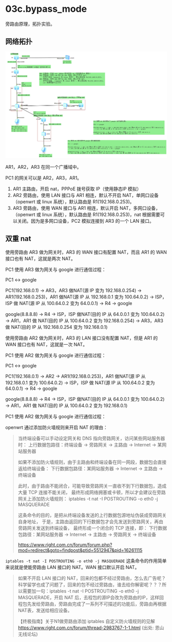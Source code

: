 # 03c.bypass_mode

旁路由原理，拓扑实验。


## 网络拓扑

<img src='./topo.JPG' />

AR1，AR2，AR3 在同一个广播域中。

PC1 的网关可以是 AR2，AR3，AR1。

1. AR1 主路由，开启 nat，PPPoE 拨号获取 IP（使用静态IP 模拟）
2. AR2 旁路由，使用 LAN 接口与 AR1 相连，默认不开启 NAT，单网口设备（openwrt 或 linux 系统），默认路由是 R1(192.168.0.253)。
3. AR3 旁路由，使用 WAN 接口与 AR1 相连，默认开启 NAT，多网口设备，（openwrt 或 linux 系统），默认路由是 R1(192.168.0.253)，nat 根据需要可以关闭。因为是多网口设备，PC2 模拟连接到 AR3 的一个 LAN 接口。



## 双重 nat

使用旁路由 AR3 做为网关时，AR3 的 WAN 接口有配置 NAT，而且 AR1 的 WAN 接口也有 NAT，这就是两次 NAT。

PC1 使用 AR3 做为网关与 google 进行通信过程：

PC1 <-> google

PC1(192.168.0.1) -> AR3，AR3 做NAT(源 IP 变为 192.168.0.254) -> AR1(192.168.0.253)，AR1 做NAT(源 IP 从 192.168.0.1 变为 100.64.0.2)
 -> ISP，ISP 做 NAT(源 IP 从 100.64.0.2 变为 64.0.0.1) -> R4 -> google

google(8.8.8.8) -> R4 -> ISP，ISP 做NAT(目的 IP 从 64.0.0.1 变为 100.64.0.2)
 -> AR1，AR1 做 NAT(目的 IP 从 100.64.0.2 变为 192.168.0.254) -> AR3，AR3 做 NAT(目的 IP 从 192.168.0.254 变为 192.168.0.1)

使用旁路由 AR2 做为网关时，AR3 的 LAN 接口没有配置 NAT，但是 AR1 的 WAN 接口也有 NAT，这就是一次 NAT。

PC1 使用 AR2 做为网关与 google 进行通信过程：

PC1 <-> google

PC1(192.168.0.1) -> AR2 -> AR1(192.168.0.253)，AR1 做NAT(源 IP 从 192.168.0.1 变为 100.64.0.2)
 -> ISP，ISP 做 NAT(源 IP 从 100.64.0.2 变为 64.0.0.1) -> R4 -> google

google(8.8.8.8) -> R4 -> ISP，ISP 做NAT(目的 IP 从 64.0.0.1 变为 100.64.0.2)
 -> AR1，AR1 做 NAT(目的 IP 从 100.64.0.2 变为 192.168.0.1)

PC1 使用 AR2 做为网关与 google 进行通信过程：

openwrt 通过添加防火墙规则来开启 NAT 的理由：
>
>当终端设备可以手动设定网关和 DNS 指向旁路网关，访问某些网站服务器时：
上行数据包路径：终端设备 -> 旁路网关 -> 主路由 -> Internet -> 某网站服务器
>
>如果不添加防火墙规则，由于主路由和终端设备在同一网段，数据包会直接返给终端设备：
下行数据包路径：某网站服务器 -> Internet -> 主路由 -> 终端设备
>
>此时，由于路由不能闭合，可能导致旁路网关一直收不到下行数据包，造成大量 TCP 连接不能关闭，
最终形成网络拥塞或卡顿，所以才会建议在旁路网关上添加防火墙规则：
iptables -t nat -I POSTROUTING -o eth0 -j MASQUERADE
>
>这条命令的目的，是把从终端设备发送的上行数据包源地址伪装成旁路网关自身地址，
于是，主路由返回的下行数据包才会先发送到旁路网关，再由旁路网关发送到终端设备，
最终形成一个闭合的 TCP 连接，即：
下行数据包路径：某网站服务器 -> Internet -> 主路由 -> 旁路网关 -> 终端设备
>
>
>https://www.right.com.cn/forum/forum.php?mod=redirect&goto=findpost&ptid=5512947&pid=16261115

`iptables -t nat -I POSTROUTING -o eth0 -j MASQUERADE`  这条命令的作用简单来说就是使能旁路由 LAN 接口的 NAT。WAN 接口默认开启 NAT。

> 如果不开启 LAN 接口的 NAT，回来的包都不经过旁路由，怎么去广告呢？科学留学也成了问题了，回来的包不经过旁路由，谁去给你解密呢？？？所以需要加一句：iptables -t nat -I POSTROUTING -o eth0 -j MASQUERADE，开启 NAT 后，去程包的源IP会改为旁路由的IP，这样回程包先发给旁路由，旁路由完成了一系列不可描述的功能后，旁路由再根据NAT表，发送给相应设备。
>
> 【终极指南】关于N1做旁路由添加 iptables 自定义防火墙规则的见解
https://www.right.com.cn/forum/thread-2983767-1-1.html
(出处: 恩山无线论坛)
